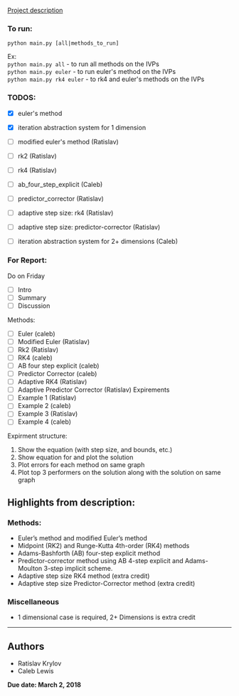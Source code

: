 [Project description](https://math.gsu.edu/xye/course/na_handout/project/proj1.pdf)  
  
### To run:
`python main.py [all|methods_to_run]`  
  
Ex:  
`python main.py all` - to run all methods on the IVPs  
`python main.py euler` - to run euler's method on the IVPs  
`python main.py rk4 euler` - to rk4 and euler's methods on the IVPs

### TODOS:
- [x] euler's method
- [x] iteration abstraction system for 1 dimension
- [ ] modified euler's method (Ratislav)
- [ ] rk2 (Ratislav)
- [ ] rk4 (Ratislav)
- [ ] ab_four_step_explicit (Caleb)
- [ ] predictor_corrector (Ratislav)
- [ ] adaptive step size: rk4 (Ratislav)
- [ ] adaptive step size: predictor-corrector (Ratislav)
- [ ] iteration abstraction system for 2+ dimensions (Caleb)


### For Report:
Do on Friday
- [ ] Intro
- [ ] Summary
- [ ] Discussion

Methods:
- [ ] Euler (caleb)
- [ ] Modified Euler (Ratislav)
- [ ] Rk2 (Ratislav)
- [ ] RK4 (caleb)
- [ ] AB four step explicit (caleb)
- [ ] Predictor Corrector (caleb)
- [ ] Adaptive RK4 (Ratislav)
- [ ] Adaptive Predictor Corrector (Ratislav)
Expirements
- [ ] Example 1 (Ratislav)
- [ ] Example 2 (caleb)
- [ ] Example 3 (Ratislav)
- [ ] Example 4 (caleb)

Expirment structure:
1. Show the equation (with step size, and bounds, etc.)
2. Show equation for and plot the solution
3. Plot errors for each method on same graph 
4. Plot top 3 performers on the solution along with the solution on same graph

## Highlights from description:
### Methods:
- Euler’s method and modified Euler’s method
- Midpoint (RK2) and Runge-Kutta 4th-order (RK4) methods 
- Adams-Bashforth (AB) four-step explicit method 
- Predictor-corrector method using AB 4-step explicit and Adams-Moulton 3-step implicit scheme. 
- Adaptive step size RK4 method (extra credit) 
- Adaptive step size Predictor-Corrector method (extra credit)

### Miscellaneous
- 1 dimensional case is required, 2+ Dimensions is extra credit
---

## Authors
- Ratislav Krylov
- Caleb Lewis

**Due date: March 2, 2018**
